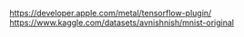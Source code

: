 https://developer.apple.com/metal/tensorflow-plugin/
https://www.kaggle.com/datasets/avnishnish/mnist-original